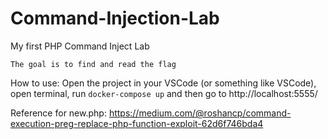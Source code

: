 # Command-Injection-Lab
My first PHP Command Inject Lab

``The goal is to find and read the flag``

How to use: Open the project in your VSCode (or something like VSCode), open terminal, run `docker-compose up` and then go to http://localhost:5555/

Reference for new.php: https://medium.com/@roshancp/command-execution-preg-replace-php-function-exploit-62d6f746bda4

